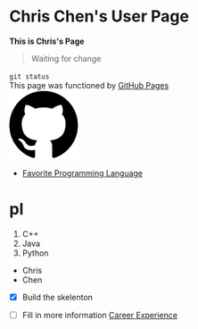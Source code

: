 # Chris Chen's User Page
**This is Chris's Page**
>
> Waiting for change
> 
`git status`  
This page was functioned by [GitHub Pages](https://pages.github.com/)  
![](download.png)  
- [Favorite Programming Language](#pl)
# pl
1. C++
2. Java
3. Python
- Chris
- Chen
- [x] Build the skelenton
- [ ] Fill in more information
[Career Experience](Page2.md)  

